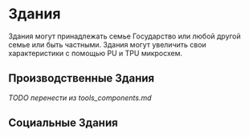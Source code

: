 # Здания
Здания могут принадлежать семье Государство или любой другой семье или быть частными. 
Здания могут увеличить свои характеристики с помощью PU и TPU микросхем.
## Производственные Здания
*TODO перенести из tools_components.md*
## Социальные Здания
